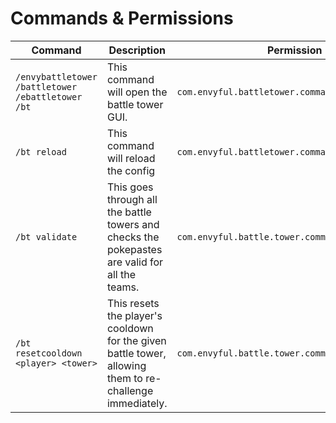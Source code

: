 # Commands & Permissions

| Command                                                                                                                | Description                                                                                              | Permission                               |
|------------------------------------------------------------------------------------------------------------------------|----------------------------------------------------------------------------------------------------------| ---------------------------------------- |
| <p><code>/envybattletower</code><br/><code>/battletower</code><br/><code>/ebattletower</code><br/><code>/bt</code></p> | This command will open the battle tower GUI.                                                             | `com.envyful.battletower.command`        |
| `/bt reload`                                                                                                           | This command will reload the config                                                                      | `com.envyful.battletower.command.reload` |
| `/bt validate`                                                                                                         | This goes through all the battle towers and checks the pokepastes are valid for all the teams.           | `com.envyful.battle.tower.command.validate`  |
| `/bt resetcooldown <player> <tower>`                                                                                    | This resets the player's cooldown for the given battle tower, allowing them to re-challenge immediately. | `com.envyful.battle.tower.command.resetcooldown`  |
